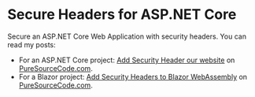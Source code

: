 # Secure Headers for ASP.NET Core
Secure an ASP.NET Core Web Application with security headers. You can read my posts:

- For an ASP.NET Core project: [Add Security Header our website](https://www.puresourcecode.com/dotnet/net-core/add-security-header-our-website/) on [PureSourceCode.com](https://www.puresourcecode.com/).
- For a Blazor project: [Add Security Headers to Blazor WebAssembly]() on [PureSourceCode.com](https://www.puresourcecode.com/).
